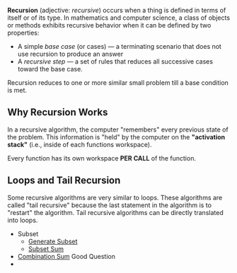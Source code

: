 **Recursion** (adjective: _recursive_) occurs when a thing is defined in terms of itself or of its type. In mathematics and computer science, a class of objects or methods exhibits recursive behavior when it can be defined by two properties:

-   A simple _base case_ (or cases) — a terminating scenario that does not use recursion to produce an answer
-   A _recursive step_ — a set of rules that reduces all successive cases toward the base case.

Recursion reduces to one or more similar small problem till a base condition is met.

## Why Recursion Works

In a recursive algorithm, the computer "remembers" every previous state of the problem. This information is "held" by the computer on the **"activation stack"** (i.e., inside of each functions workspace).

Every function has its own workspace **PER CALL** of the function.


## Loops and Tail Recursion

Some recursive algorithms are very similar to loops. These algorithms are called "tail recursive" because the last statement in the algorithm is to "restart" the algorithm. Tail recursive algorithms can be directly translated into loops.

- Subset
	- [Generate Subset](https://leetcode.com/problems/subsets-ii/)
	- [Subset Sum](https://practice.geeksforgeeks.org/problems/subset-sums2234)
- [Combination Sum](https://leetcode.com/problems/combination-sum/) Good Question
- 